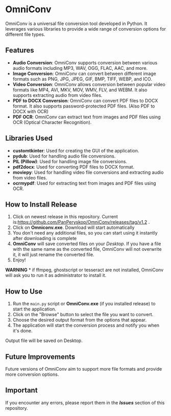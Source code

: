 # OmniConv

OmniConv is a universal file conversion tool developed in Python. It leverages various libraries to provide a wide range of conversion options for different file types.

## Features

- **Audio Conversion**: OmniConv supports conversion between various audio formats including MP3, WAV, OGG, FLAC, AAC, and more.
- **Image Conversion**: OmniConv can convert between different image formats such as PNG, JPG, JPEG, GIF, BMP, TIFF, WEBP, and ICO.
- **Video Conversion**: OmniConv allows conversion between popular video formats like MP4, AVI, MKV, MOV, WMV, FLV, and WEBM. It also supports extracting audio from video files.
- **PDF to DOCX Conversion**: OmniConv can convert PDF files to DOCX format. It also supports password-protected PDF files. (Also PDF to DOCX with OCR)
- **PDF OCR**: OmniConv can extract text from images and PDF files using OCR (Optical Character Recognition).

## Libraries Used

- **customtkinter**: Used for creating the GUI of the application.
- **pydub**: Used for handling audio file conversions.
- **PIL (Pillow)**: Used for handling image file conversions.
- **pdf2docx**: Used for converting PDF files to DOCX format.
- **moviepy**: Used for handling video file conversions and extracting audio from video files.
- **ocrmypdf**: Used for extracting text from images and PDF files using OCR.

## How to Install Release

1.  Click on newest release in this repository. Current is:https://github.com/PanPeryskop/OmniConv/releases/tag/v1.2 . 
2.  Click on **Omniconv.exe**. Download will start automatically
3.  You don't need any additional files, so you can start using it instantly after downloading is complete
4.  **OmniConv** will save converted files on your *Desktop*. If you have a file with the same name as the converted file, OmniConv will not overwrite it, it will just rename the converted file.
5.  Enjoy!

**WARNING** * if ffmpeg, ghostscript or tesseract are not installed, OmniConv will ask you to run it as administrator to install it.

## How to Use

1. Run the `main.py` script or **OmniConv.exe** (if you installed release)  to start the application.
2. Click on the "Browse" button to select the file you want to convert.
3. Choose the desired output format from the options that appear.
4. The application will start the conversion process and notify you when it's done.

Output file will be saved on Desktop.

## Future Improvements

Future versions of OmniConv aim to support more file formats and provide more conversion options.

## Important

If you encounter any errors, please report them in the ***Issues*** section of this repository.